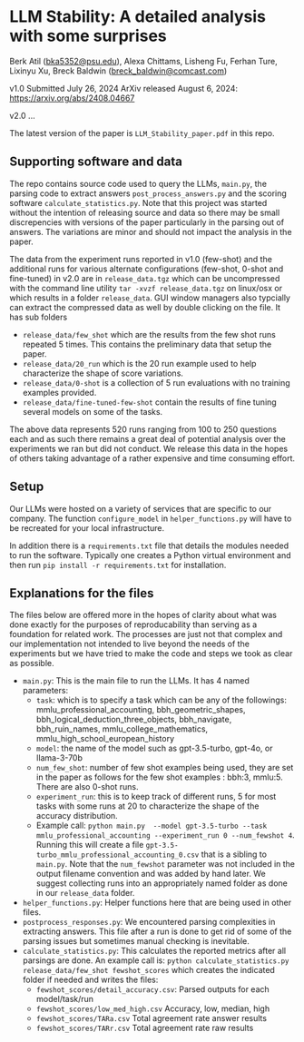 # LLM Stability: A detailed analysis with some surprises


Berk Atil (bka5352@psu.edu), Alexa Chittams, Lisheng Fu, Ferhan Ture, Lixinyu Xu, Breck Baldwin (breck_baldwin@comcast.com)

v1.0 Submitted July 26, 2024 ArXiv released August 6, 2024: https://arxiv.org/abs/2408.04667

v2.0 ...

The latest version of the paper is `LLM_Stability_paper.pdf` in this repo. 

## Supporting software and data

The repo contains source code used to query the LLMs, `main.py`, the parsing code to extract answers `post_process_answers.py` and the scoring software `calculate_statistics.py`. Note that this project was started without the intention of releasing source and data so there may be small discrepencies with versions of the paper particularly in the parsing out of answers. The variations are minor and should not impact the analysis in the paper. 

The data from the experiment runs reported in v1.0 (few-shot) and the additional runs for various alternate configurations (few-shot, 0-shot and fine-tuned) in v2.0 are in `release_data.tgz` which can be uncompressed with the command line utility `tar -xvzf release_data.tgz` on linux/osx or which results in a folder `release_data`. GUI window managers also typcially can extract the compressed data as well by double clicking on the file. It has sub folders
* `release_data/few_shot` which are the results from the few shot runs repeated 5 times. This contains the preliminary data that setup the paper. 
* `release_data/20_run` which is the 20 run example used to help characterize the shape of score variations.
* `release_data/0-shot` is a collection of 5 run evaluations with no training examples provided.
* `release_data/fine-tuned-few-shot` contain the results of fine tuning several models on some of the tasks. 

The above data represents 520 runs ranging from 100 to 250 questions each and as such there remains a great deal of potential analysis over the experiments we ran but did not conduct. We release this data in the hopes of others taking advantage of a rather expensive and time consuming effort. 


## Setup

Our LLMs were hosted on a variety of services that are specific to our company. The function `configure_model` in `helper_functions.py` will have to be recreated for your local infrastructure. 

In addition there is a `requirements.txt` file that details the modules needed to run the software. Typically one creates a Python virtual environment and then run `pip install -r requirements.txt` for installation. 

## Explanations for the files

The files below are offered more in the hopes of clarity about what was done exactly for the purposes of reproducability than serving as a foundation for related work. The processes are just not that complex and our implementation not intended to live beyond the needs of the experiments but we have tried to make the code and steps we took as clear as possible. 

- `main.py`: This is the main file to run the LLMs. It has 4 named parameters:
  - `task`: which is to specify a task which can be any of the followings: mmlu_professional_accounting,  bbh_geometric_shapes, bbh_logical_deduction_three_objects, bbh_navigate, bbh_ruin_names, mmlu_college_mathematics, mmlu_high_school_european_history
  - `model`: the name of the model such as gpt-3.5-turbo, gpt-4o, or llama-3-70b
  - `num_few_shot`: number of few shot examples being used, they are set in the paper as follows for the few shot examples : bbh:3, mmlu:5. There are also 0-shot runs. 
  - `experiment_run`: this is to keep track of different runs, 5 for most tasks with some runs at 20 to characterize the shape of the accuracy distribution.
  - Example call: `python main.py  --model gpt-3.5-turbo --task mmlu_professional_accounting --experiment_run 0 --num_fewshot 4`. Running this will create a file `gpt-3.5-turbo_mmlu_professional_accounting_0.csv` that is a sibling to `main.py`. Note that the `num_fewshot` parameter was not included in the output filename convention and was added by hand later. We suggest collecting runs into an appropriately named folder as done in our `release_data` folder.
- `helper_functions.py`: Helper functions here that are being used in other files.
- `postprocess_responses.py`: We encountered parsing complexities in extracting answers.  This file after a run is done to get rid of some of the parsing issues but sometimes manual checking is inevitable. 
- `calculate_statistics.py`: This calculates the reported metrics after all parsings are done. An example call is: `python calculate_statistics.py release_data/few_shot fewshot_scores` which creates the indicated folder if needed and writes the files:
    + `fewshot_scores/detail_accuracy.csv`: Parsed outputs for each model/task/run
    + `fewshot_scores/low_med_high.csv` Accuracy, low, median, high
    + `fewshot_scores/TARa.csv` Total agreement rate answer results
    + `fewshot_scores/TARr.csv` Total agreement rate raw results
